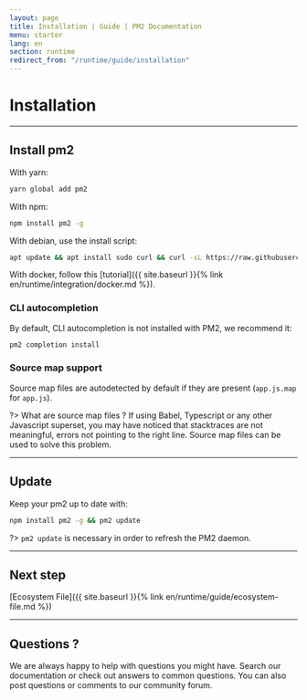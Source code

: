 ```yaml
---
layout: page
title: Installation | Guide | PM2 Documentation
menu: starter
lang: en
section: runtime
redirect_from: "/runtime/guide/installation"
---
```


# Installation

---

## Install pm2

With yarn:
```bash
yarn global add pm2
```

With npm:
```bash
npm install pm2 -g
```

With debian, use the install script:
```bash
apt update && apt install sudo curl && curl -sL https://raw.githubusercontent.com/Unitech/pm2/master/packager/setup.deb.sh | sudo -E bash -
```

With docker, follow this [tutorial]({{ site.baseurl }}{% link en/runtime/integration/docker.md %}).

### CLI autocompletion

By default, CLI autocompletion is not installed with PM2, we recommend it:

```bash
pm2 completion install
```

### Source map support

Source map files are autodetected by default if they are present (`app.js.map` for `app.js`).

?> What are source map files ? If using Babel, Typescript or any other Javascript superset, you may have noticed that stacktraces are not meaningful, errors not pointing to the right line. Source map files can be used to solve this problem.

---

## Update

Keep your pm2 up to date with:

```bash
npm install pm2 -g && pm2 update
```

?> `pm2 update` is necessary in order to refresh the PM2 daemon.

---

## Next step

[Ecosystem File]({{ site.baseurl }}{% link en/runtime/guide/ecosystem-file.md %})

---

## Questions ?

We are always happy to help with questions you might have. Search our documentation or check out answers to common questions. You can also post questions or comments to our community forum.

